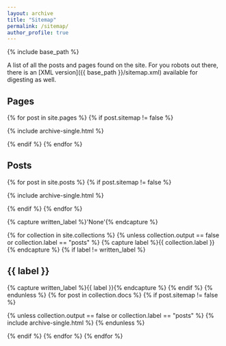 ```yaml
---
layout: archive
title: "Sitemap"
permalink: /sitemap/
author_profile: true
---
```

<!--  Note: if a page's front matter contains "sitemap: false", it will not occur here or in sitemap.xml. -->

{% include base_path %}

A list of all the posts and pages found on the site. For you robots out there, there is an [XML version]({{ base_path }}/sitemap.xml) available for digesting as well.


<h2>Pages</h2>
{% for post in site.pages %}
  {% if post.sitemap != false %}

  {% include archive-single.html %}

  {% endif %}
{% endfor %}

<h2>Posts</h2>
{% for post in site.posts %}
  {% if post.sitemap != false %}

  {% include archive-single.html %}

  {% endif %}
{% endfor %}

{% capture written_label %}'None'{% endcapture %}

<!-- Collections include posts that are part of collections, as listed in config.yml. -->
{% for collection in site.collections %}
{% unless collection.output == false or collection.label == "posts" %}
  {% capture label %}{{ collection.label }}{% endcapture %}
  {% if label != written_label %}
  <h2>{{ label }}</h2>
  {% capture written_label %}{{ label }}{% endcapture %}
  {% endif %}
{% endunless %}
{% for post in collection.docs %}
  {% if post.sitemap != false %}

  {% unless collection.output == false or collection.label == "posts" %}
  {% include archive-single.html %}
  {% endunless %}

  {% endif %}
{% endfor %}
{% endfor %}
